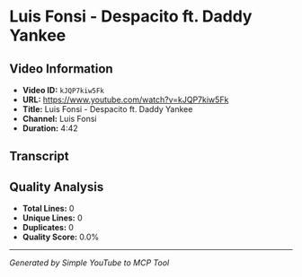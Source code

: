 # Luis Fonsi - Despacito ft. Daddy Yankee

## Video Information

- **Video ID:** `kJQP7kiw5Fk`
- **URL:** https://www.youtube.com/watch?v=kJQP7kiw5Fk
- **Title:** Luis Fonsi - Despacito ft. Daddy Yankee
- **Channel:** Luis Fonsi
- **Duration:** 4:42

## Transcript



## Quality Analysis

- **Total Lines:** 0
- **Unique Lines:** 0
- **Duplicates:** 0
- **Quality Score:** 0.0%

---

*Generated by Simple YouTube to MCP Tool*
